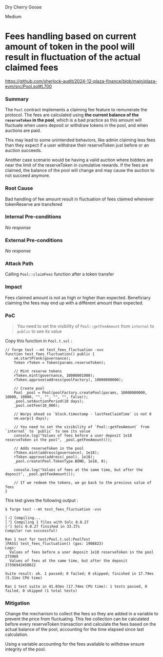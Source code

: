 Dry Cherry Goose

Medium

# Fees handling based on current amount of token in the pool will result in fluctuation of the actual claimed fees

https://github.com/sherlock-audit/2024-12-plaza-finance/blob/main/plaza-evm/src/Pool.sol#L700

### Summary

The `Pool` contract implements a claiming fee feature to remunerate the protocol. The fees are calculated using **the current balance of the `reserveToken` in the pool**, which is a bad practice as this amount will fluctuate when users deposit or withdraw tokens in the pool, and when auctions are paid.

This may lead to some unintended behaviors, like admin claiming less fees than they expect if a user withdraw their reserveToken just before or an auction succeeds.

Another case scenario would be having a valid auction where bidders are near the limit of the reserveToken in cumulative rewards. If the fees are claimed, the balance of the pool will change and may cause the auction to not succeed anymore.

### Root Cause

Bad handling of fee amount result in fluctuation of fees claimed whenever tokenReserve are transfered

### Internal Pre-conditions

_No response_

### External Pre-conditions

_No response_

### Attack Path

Calling `Pool::claimFees` function after a token transfer

### Impact

Fees claimed amount is not as high or higher than expected. Beneficiary claiming the fees may end up with a different amount than expected. 

### PoC

> You need to set the visibility of `Pool::getFeeAmount` from `internal` to `public` to see its value

Copy this function in `Pool.t.sol` :

```solidity
// forge test --mt test_fees_fluctuation -vvv
function test_fees_fluctuation() public {
    vm.startPrank(governance);
    Token rToken = Token(params.reserveToken);

    // Mint reserve tokens
    rToken.mint(governance, 10000001000);
    rToken.approve(address(poolFactory), 10000000000);

    // Create pool
    Pool _pool = Pool(poolFactory.createPool(params, 10000000000, 10000, 10000, "", "", "", "", false));
    _pool.setAuctionPeriod(10 days);
    _pool.setFee(10_000);

    // Warps ahead so `block.timestamp - lastFeeClaimTime` is not 0
    vm.warp(1 days);

    // You need to set the visibility of `Pool::getFeeAmount` from `internal` to `public` to see its value
    console.log("Values of fees before a user deposit 1e18 reserveToken in the pool", _pool.getFeeAmount());

    // Adds reserveToken in the pool
    rToken.mint(address(governance), 1e18);
    rToken.approve(address(_pool), 1e18);
    _pool.create(Pool.TokenType.BOND, 1e18, 0);

    console.log("Values of fees at the same time, but after the deposit", _pool.getFeeAmount());

    // If we redeem the tokens, we go back to the previous value of fees
}
```

This test gives the following output :

```console
$ forge test --mt test_fees_fluctuation -vvv

[⠰] Compiling...
[⠘] Compiling 1 files with Solc 0.8.27
[⠊] Solc 0.8.27 finished in 33.37s
Compiler run successful!

Ran 1 test for test/Pool.t.sol:PoolTest
[PASS] test_fees_fluctuation() (gas: 1908823)
Logs:
  Values of fees before a user deposit 1e18 reserveToken in the pool 273969
  Values of fees at the same time, but after the deposit 27396943450022

Suite result: ok. 1 passed; 0 failed; 0 skipped; finished in 17.74ms (5.31ms CPU time)

Ran 1 test suite in 41.03ms (17.74ms CPU time): 1 tests passed, 0 failed, 0 skipped (1 total tests)
```

### Mitigation

Change the mechanism to collect the fees so they are added in a variable to prevent the price from fluctuating. This fee collection can be calculated before every reserveToken transaction and calculate the fees based on the actual balance of the pool, accounting for the time elapsed since last calculation.

Using a variable accounting for the fees available to withdraw ensure integrity of the pool.